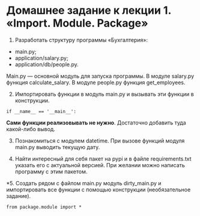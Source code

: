 # Домашнее задание к лекции 1. «Import. Module. Package»

1. Разработать структуру программы «Бухгалтерия»:
   
- main.py;
- application/salary.py;
- application/db/people.py.
  
Main.py — основной модуль для запуска программы.
В модуле salary.py функция calculate_salary.
В модуле people.py функция get_employees.

2. Импортировать функции в модуль main.py и вызывать эти функции в конструкции.
   
```if __name__ == '__main__':```

**Сами функции реализовывать не нужно**. Достаточно добавить туда какой-либо вывод.

3. Познакомиться с модулем datetime. При вызове функций модуля main.py выводить текущую дату.

4. Найти интересный для себя пакет на pypi и в файле requirements.txt указать его с актуальной версией. При желании можно написать программу с этим пакетом.

*5. Создать рядом с файлом main.py модуль dirty_main.py и импортировать все функции с помощью конструкции (необязательное задание).

```from package.module import *```